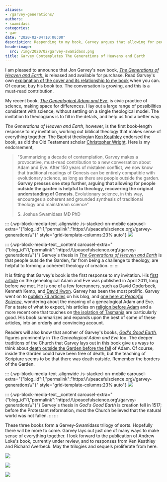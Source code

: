 ```yaml
---
aliases:
- /garvey-generations/
authors:
- swamidass
categories:
- gae
date: "2020-02-04T10:00:00"
description: Responding to my book, Garvey argues that allowing for people outside the garden is helpful to theology, recovering the original understanding of Genesis.
headerimage:
  src: /img/2020/02/garvey-swamidass.png
title: Garvey Contemplates The Generations of Heavens and Earth
---
```


I am pleased to announce that Jon Garvey's new book, *[The Generations of Heaven and Earth,](https://amzn.to/2v3i0CI)* is released and available for purchase. Read Garvey's own [explanation of the cover and its relationship to my book](http://potiphar.jongarvey.co.uk/2020/01/13/you-cant-judge-a-book/) when you can. Of course, buy his book too. The conversation is growing, and this is a must-read contribution.

My recent book, *[The Genealogical Adam and Eve](http://peacefulscience.org/genealogical-adam-eve)*, is civic practice of science, making space for differences. I lay out a large range of possibilities consistent with science, without settling on a single theological model. The invitation to theologians is to fill in the details, and help us find a better way.

*The Generations of Heaven and Earth*, however, is the first book-length response to my invitation, working out biblical theology that makes sense of everything together. The Baptist theologian [Ken Keathley](https://www.sebts.edu/academics/faculty/Keathley.aspx) endorsed the book, as did the Old Testament scholar [Christopher Wright](https://en.wikipedia.org/wiki/Christopher_J._H._Wright). Here is my endorsement,

> "Summarizing a decade of contemplation, Garvey makes a provocative, must-read contribution to a new conversation about Adam and Eve. After 150 years of mistaken conflict, we now know that traditional readings of Genesis can be entirely compatible with evolutionary science, as long as there are people outside the garden. **Garvey presses one step further, arguing that allowing for people outside the garden is helpful to theology, recovering the original understanding of Genesis.** Evolutionary science, in this way, encourages a coherent and grounded synthesis of traditional theology and mainstream science"
>
> S. Joshua Swamidass MD PhD

::: {.wp-block-media-text .alignwide .is-stacked-on-mobile carousel-extra="{\"blog_id\":1,\"permalink\":\"https:\\/\\/peacefulscience.org\\/garvey-generations\\/\"}" style="grid-template-columns:23% auto"}
![](/img/2020/02/51Ip-hF7AJL.jpg)

::: {.wp-block-media-text__content carousel-extra="{\"blog_id\":1,\"permalink\":\"https:\\/\\/peacefulscience.org\\/garvey-generations\\/\"}"}
Garvey's thesis in [*The Generations of Heaven and Earth*](https://amzn.to/2v3i0CI) is that people outside the Garden, far from being a challenge to theology, are helpful to forming a coherent theology of creation.
:::
:::

It is fitting that Garvey's book is the first response to my invitation. His [first article](http://potiphar.jongarvey.co.uk/2011/11/04/y-abdullah-and-mitochondrial-yvonne/) on the genealogical Adam and Eve was published in April 2011, long before we met. He is one of a few forerunners, such as David Opderbeck, Kenneth Kemp, and [David Kwon](https://discourse.peacefulscience.org/t/david-kwon-reviewing-the-genealogical-adam-and-eve/9168). Garvey has been the most prolific. Garvey went on to [publish 74 articles](http://potiphar.jongarvey.co.uk/category/genealogical-adam) on his blog, and [one here at *Peaceful Science*](https://peacefulscience.org/time-comes/), wondering about the meaning of a genealogical Adam and Eve. For a taste of what to expect, his articles on [religion before Adam](http://potiphar.jongarvey.co.uk/2018/05/01/religion-before-adam/) and a more recent one that touches on [the isolation of Tasmania](http://potiphar.jongarvey.co.uk/2020/01/10/playing-the-racist-card/) are particularly good. His book summarizes and expands upon the best of some of these articles, into an orderly and convincing account.

Readers will also know that another of Garvey's books, *[God's Good Earth](https://amzn.to/394uTv5),* figures prominently in *The Genealogical Adam and Eve* too. The deeper traditions of the Church that Garvey lays out in this book give us ways to think about [death outside the Garden before the fall](http://potiphar.jongarvey.co.uk/2020/01/16/death-before-the-fall/) of Adam. Of course, inside the Garden could have been free of death, but the teaching of Scripture seems to be that there was death outside. Remember the borders of the Garden.

::: {.wp-block-media-text .alignwide .is-stacked-on-mobile carousel-extra="{\"blog_id\":1,\"permalink\":\"https:\\/\\/peacefulscience.org\\/garvey-generations\\/\"}" style="grid-template-columns:23% auto"}
![](/img/2020/02/711lZ6mp0mL-1.jpg)

::: {.wp-block-media-text__content carousel-extra="{\"blog_id\":1,\"permalink\":\"https:\\/\\/peacefulscience.org\\/garvey-generations\\/\"}"}
Garvey's thesis in *God's Good Earth* is creation fell in 1517; before the Protestant reformation, most the Church believed that the natural world was not fallen.
:::
:::

These three books form a Garvey-Swamidass trilogy of sorts. Hopefully there will be more to come. Garvey lays out just one of many ways to make sense of everything together. I look forward to the publication of Andrew Loke's book, currently under review, and to responses from Ken Keathley and Richard Averbeck. May the trilogies and sequels proliferate from here.

![](/img/2020/02/711lZ6mp0mL-1.jpg)

![](/img/2019/07/gae-cover-swamidass.jpg)

![](/img/2020/02/51Ip-hF7AJL.jpg)
